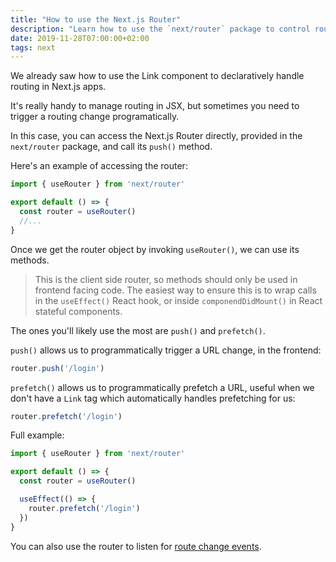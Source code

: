 ```yaml
---
title: "How to use the Next.js Router"
description: "Learn how to use the `next/router` package to control routes in Next.js"
date: 2019-11-28T07:00:00+02:00
tags: next
---
```


We already saw how to use the Link component to declaratively handle routing in Next.js apps.

It's really handy to manage routing in JSX, but sometimes you need to trigger a routing change programatically.

In this case, you can access the Next.js Router directly, provided in the `next/router` package, and call its `push()` method.

Here's an example of accessing the router:

```js
import { useRouter } from 'next/router'

export default () => {
  const router = useRouter()
  //...
}
```

Once we get the router object by invoking `useRouter()`, we can use its methods.

> This is the client side router, so methods should only be used in frontend facing code. The easiest way to ensure this is to wrap calls in the `useEffect()` React hook, or inside `componendDidMount()` in React stateful components.

The ones you'll likely use the most are `push()` and `prefetch()`.

`push()` allows us to programmatically trigger a URL change, in the frontend:

```js
router.push('/login')
```

`prefetch()` allows us to programmatically prefetch a URL, useful when we don't have a `Link` tag which automatically handles prefetching for us:

```js
router.prefetch('/login')
```

Full example:

```js
import { useRouter } from 'next/router'

export default () => {
  const router = useRouter()

  useEffect(() => {
    router.prefetch('/login')
  })
}
```

You can also use the router to listen for [route change events](https://nextjs.org/docs#router-events).